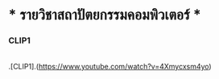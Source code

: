 # * รายวิชาสถาปัตยกรรมคอมพิวเตอร์ *
### CLIP1
<br>.[CLIP1].(https://www.youtube.com/watch?v=4Xmycxsm4yo)
